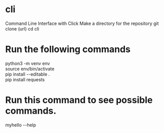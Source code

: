 # cli
Command Line Interface with Click
Make a directory for the repository
git clone (url)
cd cli

# Run the following commands
python3 -m venv env<br/>
source env/bin/activate<br/>
pip install --editable .<br/>
pip install requests<br/>

# Run this command to see possible commands.
myhello --help
